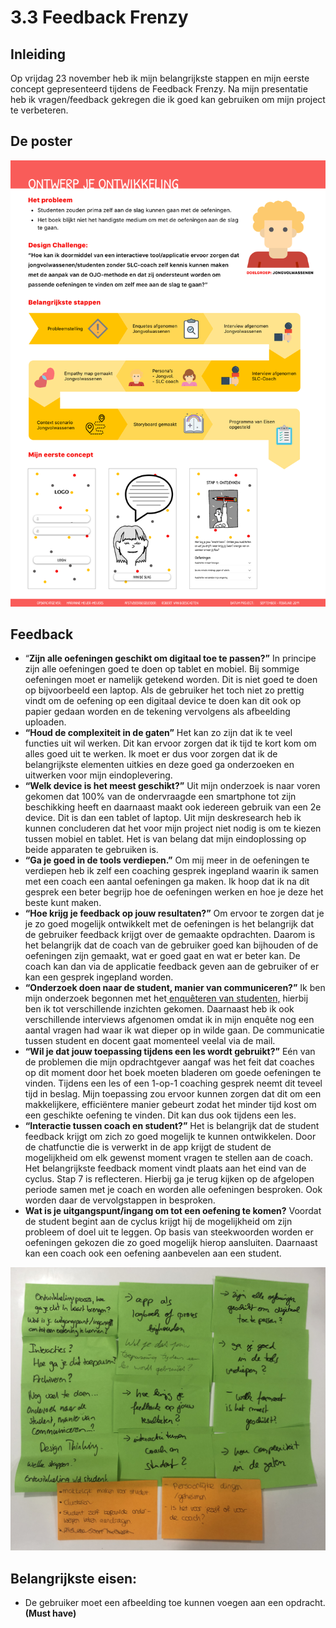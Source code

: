 # 3.3 Feedback Frenzy

## Inleiding

Op vrijdag 23 november heb ik mijn belangrijkste stappen en mijn eerste concept gepresenteerd tijdens de Feedback Frenzy. Na mijn presentatie heb ik vragen/feedback gekregen die ik goed kan gebruiken om mijn project te verbeteren.

## **De poster**

![Poster](../.gitbook/assets/ff-poster.png)

## **Feedback**

* “**Zijn alle oefeningen geschikt om digitaal toe te passen?”** In principe zijn alle oefeningen goed te doen op tablet en mobiel. Bij sommige oefeningen moet er namelijk getekend worden. Dit is niet goed te doen op bijvoorbeeld een laptop. Als de gebruiker het toch niet zo prettig vindt om de oefening op een digitaal device te doen kan dit ook op papier gedaan worden en de tekening vervolgens als afbeelding uploaden. 
* **“Houd de complexiteit in de gaten”** Het kan zo zijn dat ik te veel functies uit wil werken. Dit kan ervoor zorgen dat ik tijd te kort kom om alles goed uit te werken. Ik moet er dus voor zorgen dat ik de belangrijkste elementen uitkies en deze goed ga onderzoeken en uitwerken voor mijn eindoplevering. 
* **“Welk device is het meest geschikt?”** Uit mijn onderzoek is naar voren gekomen dat 100% van de ondervraagde een smartphone tot zijn beschikking heeft en daarnaast maakt ook iedereen gebruik van een 2e device. Dit is dan een tablet of laptop. Uit mijn deskresearch heb ik kunnen concluderen dat het voor mijn project niet nodig is om te kiezen tussen mobiel en tablet. Het is van belang dat mijn eindoplossing op beide apparaten te gebruiken is.  
* **“Ga je goed in de tools verdiepen.”** Om mij meer in de oefeningen te verdiepen heb ik zelf een coaching gesprek ingepland waarin ik samen met een coach een aantal oefeningen ga maken. Ik hoop dat ik na dit gesprek een beter begrijp hoe de oefeningen werken en hoe je deze het beste kunt maken. 
* **“Hoe krijg je feedback op jouw resultaten?”** Om ervoor te zorgen dat je je zo goed mogelijk ontwikkelt met de oefeningen is het belangrijk dat de gebruiker feedback krijgt over de gemaakte opdrachten. Daarom is het belangrijk dat de coach van de gebruiker goed kan bijhouden of de oefeningen zijn gemaakt, wat er goed gaat en wat er beter kan. De coach kan dan via de applicatie feedback geven aan de gebruiker of er kan een gesprek ingepland worden. 
* **“Onderzoek doen naar de student, manier van communiceren?”** Ik ben mijn onderzoek begonnen met het[ enquêteren van studenten,](../2.-onderzoek/2.3.1-doelgroep.md) hierbij ben ik tot verschillende inzichten gekomen.  Daarnaast heb ik ook verschillende interviews afgenomen omdat ik in mijn enquête nog een aantal vragen had waar ik wat dieper op in wilde gaan. De communicatie tussen student en docent gaat momenteel veelal via de mail. 
* **“Wil je dat jouw toepassing tijdens een les wordt gebruikt?”** Eén van de problemen die mijn opdrachtgever aangaf was het feit dat coaches op dit moment door het boek moeten bladeren om goede oefeningen te vinden. Tijdens een les of een 1-op-1 coaching gesprek neemt dit teveel tijd in beslag. Mijn toepassing zou ervoor kunnen zorgen dat dit om een makkelijkere, efficiëntere manier gebeurt zodat het minder tijd kost om een geschikte oefening te vinden. Dit kan dus ook tijdens een les. 
* **“Interactie tussen coach en student?”** Het is belangrijk dat de student feedback krijgt om zich zo goed mogelijk te kunnen ontwikkelen. Door de chatfunctie die is verwerkt in de app krijgt de student de mogelijkheid om elk gewenst moment vragen te stellen aan de coach. Het belangrijkste feedback moment vindt plaats aan het eind van de cyclus. Stap 7 is reflecteren. Hierbij ga je terug kijken op de afgelopen periode samen met je coach en worden alle oefeningen besproken. Ook worden daar de vervolgstappen in besproken. 
* **Wat is je uitgangspunt/ingang om tot een oefening te komen?** Voordat de student begint aan de cyclus krijgt hij de mogelijkheid om zijn probleem of doel uit te leggen. Op basis van steekwoorden worden er oefeningen gekozen die zo goed mogelijk hierop aansluiten. Daarnaast kan een coach ook een oefening aanbevelen aan een student.

![Gekregen feedback](../.gitbook/assets/img_5068.jpg)

## Belangrijkste eisen:

* De gebruiker moet een afbeelding toe kunnen voegen aan een opdracht. **\(Must have\)**

